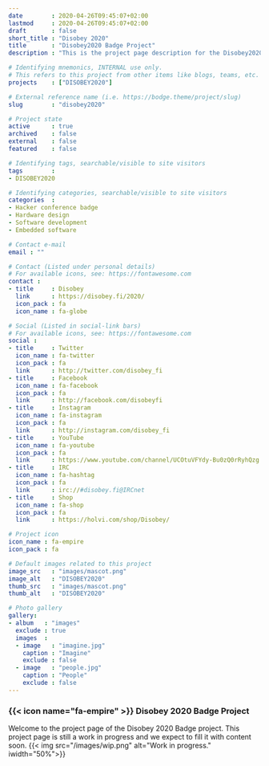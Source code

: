 ```yaml
---
date        : 2020-04-26T09:45:07+02:00
lastmod     : 2020-04-26T09:45:07+02:00
draft       : false
short_title : "Disobey 2020"
title       : "Disobey2020 Badge Project"
description : "This is the project page description for the Disobey2020 Project"

# Identifying mnemonics, INTERNAL use only.
# This refers to this project from other items like blogs, teams, etc.
projects    : ["DISOBEY2020"]

# External reference name (i.e. https://bodge.theme/project/slug)
slug        : "disobey2020"

# Project state
active      : true
archived    : false
external    : false
featured    : false

# Identifying tags, searchable/visible to site visitors
tags        :
- DISOBEY2020

# Identifying categories, searchable/visible to site visitors
categories  :
- Hacker conference badge
- Hardware design
- Software development
- Embedded software

# Contact e-mail
email : ""

# Contact (Listed under personal details)
# For available icons, see: https://fontawesome.com
contact :
- title     : Disobey
  link      : https://disobey.fi/2020/
  icon_pack : fa
  icon_name : fa-globe

# Social (Listed in social-link bars)
# For available icons, see: https://fontawesome.com
social :
- title     : Twitter
  icon_name : fa-twitter
  icon_pack : fa
  link      : http://twitter.com/disobey_fi
- title     : Facebook
  icon_name : fa-facebook
  icon_pack : fa
  link      : http://facebook.com/disobeyfi
- title     : Instagram
  icon_name : fa-instagram
  icon_pack : fa
  link      : http://instagram.com/disobey_fi
- title     : YouTube
  icon_name : fa-youtube
  icon_pack : fa
  link      : https://www.youtube.com/channel/UCOtuVFYdy-Bu0zQ0rRyhQzg
- title     : IRC
  icon_name : fa-hashtag
  icon_pack : fa
  link      : irc://#disobey.fi@IRCnet
- title     : Shop
  icon_name : fa-shop
  icon_pack : fa
  link      : https://holvi.com/shop/Disobey/

# Project icon
icon_name : fa-empire
icon_pack : fa

# Default images related to this project
image_src   : "images/mascot.png"
image_alt   : "DISOBEY2020"
thumb_src   : "images/mascot.png"
thumb_alt   : "DISOBEY2020"

# Photo gallery
gallery:
- album   : "images"
  exclude : true
  images  :
  - image   : "imagine.jpg"
    caption : "Imagine"
    exclude : false
  - image   : "people.jpg"
    caption : "People"
    exclude : false
---
```


### {{< icon name="fa-empire" >}} Disobey 2020 Badge Project

Welcome to the project page of the Disobey 2020 Badge project. This project page is still a work in progress and we expect to fill it with content soon.
{{< img src="/images/wip.png" alt="Work in progress." iwidth="50%">}}
